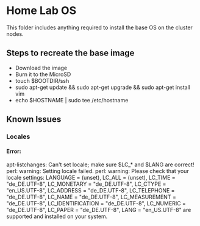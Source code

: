 # Home Lab OS

This folder includes anything required to install the base OS on the cluster nodes.

## Steps to recreate the base image

- Download the image  
- Burn it to the MicroSD
- touch $BOOTDIR/ssh
- sudo apt-get update && sudo apt-get upgrade && sudo apt-get install vim
- echo $HOSTNAME | sudo tee /etc/hostname


## Known Issues

### Locales
#### Error:
apt-listchanges: Can't set locale; make sure $LC_* and $LANG are correct!
perl: warning: Setting locale failed.
perl: warning: Please check that your locale settings:
	LANGUAGE = (unset),
	LC_ALL = (unset),
	LC_TIME = "de_DE.UTF-8",
	LC_MONETARY = "de_DE.UTF-8",
	LC_CTYPE = "en_US.UTF-8",
	LC_ADDRESS = "de_DE.UTF-8",
	LC_TELEPHONE = "de_DE.UTF-8",
	LC_NAME = "de_DE.UTF-8",
	LC_MEASUREMENT = "de_DE.UTF-8",
	LC_IDENTIFICATION = "de_DE.UTF-8",
	LC_NUMERIC = "de_DE.UTF-8",
	LC_PAPER = "de_DE.UTF-8",
	LANG = "en_US.UTF-8"
    are supported and installed on your system.



